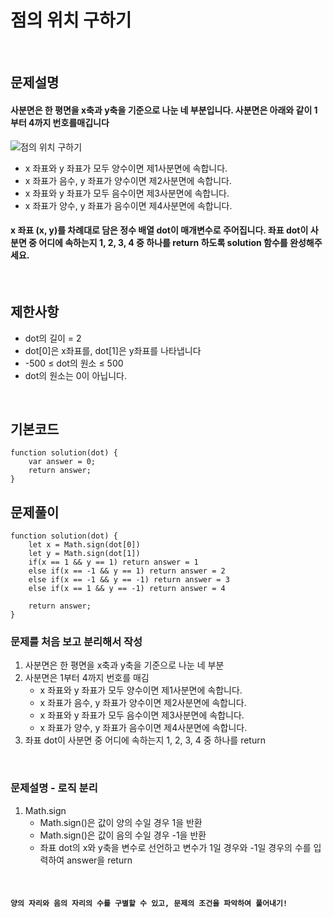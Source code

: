 # 점의 위치 구하기

<br>

## 문제설명
#### 사분면은 한 평면을 x축과 y축을 기준으로 나눈 네 부분입니다. 사분면은 아래와 같이 1부터 4까지 번호를매깁니다
![점의 위치 구하기](https://user-images.githubusercontent.com/107025988/206712575-06bbe126-ce2a-4189-a5df-cc2a6e615aaa.png)
* x 좌표와 y 좌표가 모두 양수이면 제1사분면에 속합니다.
* x 좌표가 음수, y 좌표가 양수이면 제2사분면에 속합니다.
* x 좌표와 y 좌표가 모두 음수이면 제3사분면에 속합니다.
* x 좌표가 양수, y 좌표가 음수이면 제4사분면에 속합니다.
#### x 좌표 (x, y)를 차례대로 담은 정수 배열 dot이 매개변수로 주어집니다. 좌표 dot이 사분면 중 어디에 속하는지 1, 2, 3, 4 중 하나를 return 하도록 solution 함수를 완성해주세요.

<br>

## 제한사항
* dot의 길이 = 2
* dot[0]은 x좌표를, dot[1]은 y좌표를 나타냅니다
* -500 ≤ dot의 원소 ≤ 500
* dot의 원소는 0이 아닙니다.

<br>

## 기본코드
```
function solution(dot) {
    var answer = 0;
    return answer;
}
```


## 문제풀이
```
function solution(dot) {
    let x = Math.sign(dot[0])
    let y = Math.sign(dot[1])
    if(x == 1 && y == 1) return answer = 1
    else if(x == -1 && y == 1) return answer = 2
    else if(x == -1 && y == -1) return answer = 3
    else if(x == 1 && y == -1) return answer = 4
    
    return answer;
}
```
### 문제를 처음 보고 분리해서 작성
1. 사분면은 한 평면을 x축과 y축을 기준으로 나눈 네 부분
2. 사분면은 1부터 4까지 번호를 매김
   - x 좌표와 y 좌표가 모두 양수이면 제1사분면에 속합니다.
   - x 좌표가 음수, y 좌표가 양수이면 제2사분면에 속합니다.
   - x 좌표와 y 좌표가 모두 음수이면 제3사분면에 속합니다.
   - x 좌표가 양수, y 좌표가 음수이면 제4사분면에 속합니다.
3. 좌표 dot이 사분면 중 어디에 속하는지 1, 2, 3, 4 중 하나를 return 

<br>

### 문제설명 - 로직 분리
1. Math.sign
   - Math.sign()은 값이 양의 수일 경우 1을 반환
   - Math.sign()은 값이 음의 수일 경우 -1을 반환
   - 좌표 dot의 x와 y축을 변수로 선언하고 변수가 1일 경우와 -1일 경우의 수를 입력하여 answer을 return


<br>

#### `양의 자리와 음의 자리의 수를 구별할 수 있고, 문제의 조건을 파악하여 풀어내기!`
